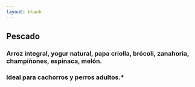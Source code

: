 ```yaml
---
layout: blank
---
```

<turbo-frame id="the_pit">
  <div style="background-image: url('../../assets/img/escarapelas/escarapela_pescado_ruidosa.png')"
  class="bg-cover">
    <div class="escarapela border-mostaza-300">
      <h2 class="text-4xl">Pescado</h2>
      <h3 class="py-2 mx-8 text-xl font-bold text-center">
        Arroz integral, yogur natural, papa criolla, brócoli, zanahoria, champiñones, espinaca, melón.
      </h3>
      <h3 class="mx-8 text-xl">Ideal para cachorros y perros adultos.*</h3>
    </div>
  </div>
</turbo-frame>

